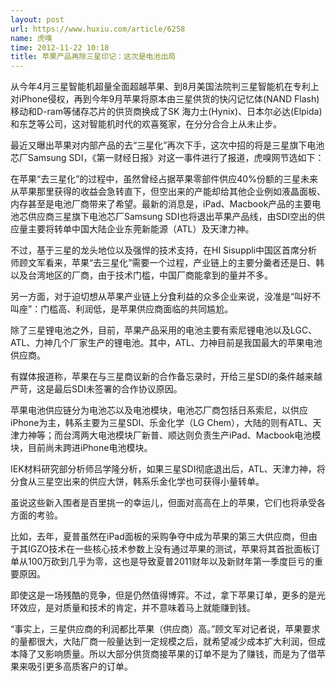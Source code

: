 ```yaml
---
layout: post
url: https://www.huxiu.com/article/6258
name: 虎嗅
time: 2012-11-22 10:18
title: 苹果产品再除三星印记：这次是电池出局
---
```

从今年4月三星智能机超量全面超越苹果、到8月美国法院判三星智能机在专利上对iPhone侵权，再到今年9月苹果将原本由三星供货的快闪记忆体(NAND Flash)移动和D-ram等储存芯片的供货商换成了SK 海力士(Hynix)、日本尔必达(Elpida)和东芝等公司，这对智能机时代的欢喜冤家，在分分合合上从未止步。

最近又曝出苹果对内部产品的去“三星化”再次下手，这次中招的将是三星旗下电池芯厂Samsung SDI，《第一财经日报》对这一事件进行了报道，虎嗅网节选如下：

在苹果“去三星化”的过程中，虽然曾经占据苹果零部件供应40%份额的三星未来从苹果那里获得的收益会急转直下，但空出来的产能却给其他企业例如液晶面板、内存甚至是电池厂商带来了希望。最新的消息是，iPad、Macbook产品的主要电池芯供应商三星旗下电池芯厂Samsung SDI也将退出苹果产品线，由SDI空出的供应量主要将转单中国大陆企业东莞新能源（ATL）及天津力神。

不过，基于三星的龙头地位以及强悍的技术支持，在HI Sisuppli中国区首席分析师顾文军看来，苹果“去三星化”需要一个过程，产业链上的主要分羹者还是日、韩以及台湾地区的厂商，由于技术门槛，中国厂商能拿到的量并不多。

另一方面，对于迫切想从苹果产业链上分食利益的众多企业来说，没准是“叫好不叫座”：门槛高、利润低，是苹果供应商面临的共同尴尬。

除了三星锂电池之外，目前，苹果产品采用的电池主要有索尼锂电池以及LGC、ATL、力神几个厂家生产的锂电池。其中，ATL、力神目前是我国最大的苹果电池供应商。

有媒体报道称，苹果在与三星商议新的合作备忘录时，开给三星SDI的条件越来越严苛，这是最后SDI未签署的合作协议原因。

苹果电池供应链分为电池芯以及电池模块，电池芯厂商包括日系索尼，以供应iPhone为主，韩系主要为三星SDI、乐金化学（LG Chem），大陆的则有ATL、天津力神等；而台湾两大电池模块厂新普、顺达则负责生产iPad、Macbook电池模块，目前尚未跨进iPhone电池模块。

IEK材料研究部分析师吕学隆分析，如果三星SDI彻底退出后，ATL、天津力神，将分食从三星空出来的供应大饼，韩系乐金化学也可获得小量转单。

虽说这些新入围者是百里挑一的幸运儿，但面对高高在上的苹果，它们也将承受各方面的考验。

比如，去年，夏普虽然在iPad面板的采购争夺中成为苹果的第三大供应商，但由于其IGZO技术在一些核心技术参数上没有通过苹果的测试，苹果将其首批面板订单从100万砍到几乎为零，这也是导致夏普2011财年以及新财年第一季度巨亏的重要原因。

即使这是一场残酷的竞争，但是仍然值得博弈。不过，拿下苹果订单，更多的是光环效应，是对质量和技术的肯定，并不意味着马上就能赚到钱。

“事实上，三星供应商的利润都比苹果（供应商）高。”顾文军对记者说，苹果要求的量都很大，大陆厂商一般量达到一定规模之后，就希望减少成本扩大利润，但成本降了又影响质量。所以大部分供货商接苹果的订单不是为了赚钱，而是为了借苹果来吸引更多高质客户的订单。

